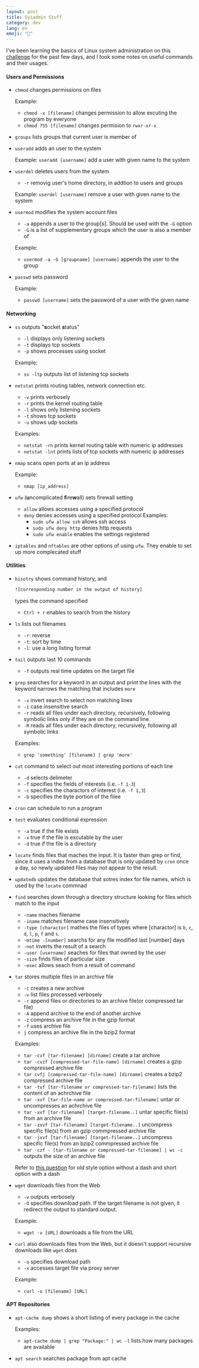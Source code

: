 ```yaml
---
layout: post
title: Sysadmin Stuff
category: dev
lang: en
emoji: "🌰"
---
```


I've been learning the basics of Linux system administration on this [challenge][linux-admin-challenge] for the past few days, and I took some notes on useful commands and their usages. 

#### Users and Permissions
- `chmod` changes permissions on files  

  Example:
  - ```chmod -x [filename]``` changes permission to allow excuting the program by everyone 
  - ``chmod 755 [filename]`` changes permision to `rwxr-xr-x`

- `groups` lists groups that current user is member of

- `useradd` adds an user to the system  
  
  Example:
  ```useradd [username]``` add a user with given name to the system

- `userdel` deletes users from the system
  + `-r` removig user's home directory, in addtion to users and groups

  Example:
  ```userdel [username]``` remove a user with given name to the system

- `usermod` modifies the system account files
  + `-a` appends a user to the group[s]. Should be used with the `-G` option
  + `-G` is a list of supplementary groups which the user is also a member of

  Example:
  - ```usermod -a -G [groupname] [username]``` appends the user to the group

- `passwd` sets password
  
  Example:
  - ```passwd [username]``` sets the password of a user with the given name


#### Networking
- `ss` outputs "**s**ocket **s**tatus"
    - `-l` displays only listening sockets
    - `-t` displays tcp sockets
    - `-p` shows processes using socket

   Example:
   - ```ss -ltp``` outputs list of listening tcp sockets

- `netstat` prints routing tables, network connection etc.
  - `-v` prints verbosely
  - `-r` prints the kernel routing table
  - `-l` shows only listening sockets
  - `-t` shows tcp sockets
  - `-u` shows udp sockets

  Examples:
  - ```netstat -rn``` prints kernel routing table with numeric ip addresses
  - ```netstat -lnt``` prints lists of tcp sockets with numeric ip addresses

- `nmap` scans open ports at an ip address  
  
  Example:
  - `nmap [ip_address]`

- `ufw` (**u**ncomplicated **f**ire**w**all) sets firewall setting  
  - `allow` allows accesses using a specified protocol
  - `deny`  denies accesses using a specified protocol
  Examples: 
    - ```sudo ufw allow ssh``` allows ssh access
    - ```sudo ufw deny http``` denies http requests  
    - ```sudo ufw enable``` enables the settings registered

- `iptables` and `nftables` are other options of using `ufw`. They enable to set up more complecated stuff


#### Utilities

- `hisotry` shows command history, and
  ```bash
  ![corresponding number in the output of history]
  ```
  types the command specified 
  - `Ctrl + r` enables to search from the history

- `ls` lists out filenames
    - `-r`: reverse
    - `-t`: sort by time
    - `-l`: use a long listing format

- `tail` outputs last 10 commands
    - `-f` outputs real time updates on the target file

- `grep` searches for a keyword in an output and print the lines with the keyword
    narrows the matching that includes `more` 
    + `-v` invert search to select non matching lines
    + `-i` case insensitive search
    + `-r` reads all files under each directory, recursively, following symbolic links only if they are on the command line. 
    + `-R` reads all files under each directory, recursively, following all symbolic links  
  
  Examples:
    - `grep 'something' [filename] | grep 'more'`  

- `cut` command to select out most interesting portions of each line
    - `-d` selects delimeter
    - `-f` specifies the fields of interests (i.e. `-f 1-3`)
    - `-c` specifies the charactors of interest (i.e. `-f 1,3`)
    - `-b` specifies the byte portion of the filee

- `cron` can schedule to run a program

- `test` evaluates conditional expression
  + `-a` true if the file exists
  + `-x` true if the file is excutable by the user
  + `-d` true if the file is a directory

- `locate` finds files that maches the input. It is faster than grep or find, since it uses a index from a database that is only updated by `cron` once a day, so newly updated files may not appear to the result.

- `updatedb` updates the database that sotres index for file names, which is used by the `locate` commnad

- `find` searches down through a directory structure looking for files which match to the input
    - `-name` maches filename 
    - `-iname` matches filename case insensitively
    - `-type [charactor]` mathes the files of types where [charactor] is `b`, `c`, `d`, `l`, `p`, `f` and `s`.  
    - `-mtime -[number]` searchs for any file modified last [number] days
    - `-not` inverts the result of a search
    - `-user [username]` seaches for files that owned by the user
    - `-size` finds files of particular size
    - `-exec` allows seach from a result of command 

- `tar` stores multiple files in an archive file
  + `-c` creates a new archive
  + `-v` list files processed verbosely 
  + `-r` append files or directories to an archive file(or compressed tar file)
  + `-A` append archive to the end of another archive  
  + `-z` compress an archive file in the gzip format
  + `-f` uses archive file 
  + `j` compress an archive file in the bzip2 format
  
  Examples:
    - `tar -cvf [tar-filename] [dirname]` create a tar archive
    - `tar -cvzf [compressed-tar-file-name] [dirname]` creates a  gzip compressed archive file
    - `tar cvfj [compressed-tar-file-name] [dirname]` creates a bzip2 compressed  archive file 
    - `tar -tvf [tar-filename or compressed-tar-filename]` lists the content of an achrchive file
    - `tar -xvf [tar-file-name or compressed-tar-filename]` untar or uncompresses an achrchive file 
    - `tar -xvf [tar-filename] [target-filename..]` untar specific file(s) from an archive file
    - `tar -zxvf [tar-filename] [target-filename..]` uncompress specific file(s) from an gzip commpressed archive file
    - `tar -jxvf [tar-filename] [target-filename..]` uncompress specific file(s) from an bzip2 commpressed archive file
    - `tar -czf - [tar-filename or compressed-tar-filename] | wc -c` outputs the size of an archive file  
  
  Refer to [this question][tar-options] for old style option without a dash and short option with a dash

- `wget` downloads files from the Web  
  - `-v` outputs verbosely
  - `-O` specifies download path. If the target filename is not given, it redirect the output to standard output.  
  
  Example:
  - ```wget -v [URL]``` downloads a file from the URL

- `curl` also downloads files from the Web, but it doesn't support recursive downloads like `wget` does
  + `-o` specifies download path
  + `-x` accesses target file via proxy server
  
  Example:
  - ```curl -o [filename] [URL]```

#### APT Repositories
- `apt-cache dump` shows a short listing of every package in the cache  

  Examples:
  - ```apt-cache dump | grep "Package:" | wc -l``` lists how many packages are available

- `apt search` searches package from apt cache



[linux-admin-challenge]: https://github.com/snori74/linuxupskillchallenge
[tar-options]: https://serverfault.com/questions/474561/why-does-tar-xvfz-fail-but-tar-xvfz-work